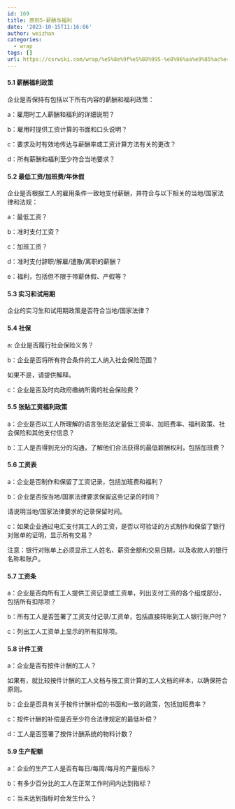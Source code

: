 ```yaml
---
id: 169
title: 原则5-薪酬与福利
date: '2023-10-15T11:16:06'
author: weizhan
categories:
  - wrap
tags: []
url: https://csrwiki.com/wrap/%e5%8e%9f%e5%88%995-%e8%96%aa%e9%85%ac%e4%b8%8e%e7%a6%8f%e5%88%a9
---
```


#### 5.1 薪酬福利政策

企业是否保持有包括以下所有内容的薪酬和福利政策：

a：雇用时工人薪酬和福利的详细说明？

b：雇用时提供工资计算的书面和口头说明？

c：要求及时有效地传达与薪酬率或工资计算方法有关的更改？

d：所有薪酬和福利至少符合当地要求？

#### 5.2 最低工资/加班费/年休假

企业是否根据工人的雇用条件一致地支付薪酬，并符合与以下相关的当地/国家法律和法规：

a：最低工资？

b：准时支付工资？

c：加班工资？

d：准时支付辞职/解雇/遣散/离职的薪酬？

e：福利，包括但不限于带薪休假、产假等？

#### 5.3 实习和试用期

企业的实习生和试用期政策是否符合当地/国家法律？

#### 5.4 社保

a: 企业是否履行社会保险义务？

b：企业是否将所有符合条件的工人纳入社会保险范围？

如果不是，请提供解释。

c：企业是否及时向政府缴纳所需的社会保险费？

#### 5.5 张贴工资福利政策

a：企业是否以工人所理解的语言张贴法定最低工资率、加班费率、福利政策、社会保险和其他支付信息？

b：工人是否得到充分的沟通，了解他们合法获得的最低薪酬权利，包括加班费？

#### 5.6 工资表

a：企业是否制作和保留了工资记录，包括加班费和福利？

b：企业是否按当地/国家法律要求保留这些记录的时间？

请说明当地/国家法律要求的记录保留时间。

c：如果企业通过电汇支付其工人的工资，是否以可验证的方式制作和保留了银行对账单的证明，显示所有交易？

注意：银行对账单上必须显示工人姓名、薪资金额和交易日期，以及收款人的银行名称和账户。

#### 5.7 工资条

a：企业是否向所有工人提供工资记录或工资单，列出支付工资的各个组成部分，包括所有扣除项？

b：所有工人是否签署了工资支付记录/工资单，包括直接转账到工人银行账户时？

c：列出工人工资单上显示的所有扣除项。

#### 5.8 计件工资

a：企业是否有按件计酬的工人？

如果有，就比较按件计酬的工人文档与按工资计算的工人文档的样本，以确保符合原则。

b：企业是否具有关于按件计酬补偿的书面和一致的政策，包括加班费率？

c：按件计酬的补偿是否至少符合法律规定的最低补偿？

d：工人是否签署了按件计酬系统的物料计数？

#### 5.9 生产配额

a：企业的生产工人是否有每日/每周/每月的产量指标？

b：有多少百分比的工人在正常工作时间内达到指标？

c：当未达到指标时会发生什么？
